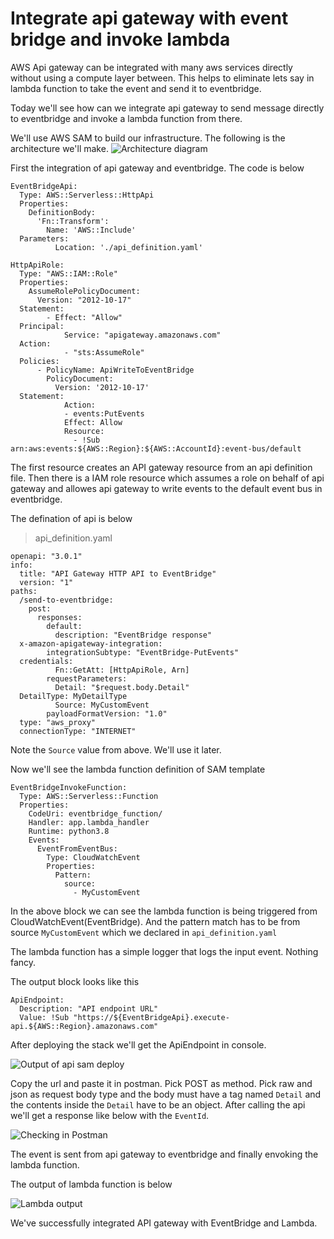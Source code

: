 # Integrate api gateway with event bridge and invoke lambda

AWS Api gateway can be integrated with many aws services directly without using a compute layer between. This helps to eliminate lets say in lambda function to take the event and send it to eventbridge. 

Today we'll see how can we integrate api gateway to send message directly to eventbridge and invoke a lambda function from there. 

We'll use AWS SAM to build our infrastructure. The following is the architecture we'll make.
![Architecture diagram](https://drive.google.com/uc?id=1Ku168iK2XJRQOIvBcux5WwDcU7Zetc5C)

First the integration of api gateway and eventbridge. The code is below

    EventBridgeApi:  
      Type: AWS::Serverless::HttpApi  
      Properties:  
        DefinitionBody:  
          'Fn::Transform':  
            Name: 'AWS::Include'  
      Parameters:  
              Location: './api_definition.yaml'  
      
    HttpApiRole:  
      Type: "AWS::IAM::Role"  
      Properties:  
        AssumeRolePolicyDocument:  
          Version: "2012-10-17"  
      Statement:  
            - Effect: "Allow"  
      Principal:  
                Service: "apigateway.amazonaws.com"  
      Action:  
                - "sts:AssumeRole"  
      Policies:  
          - PolicyName: ApiWriteToEventBridge  
            PolicyDocument:  
              Version: '2012-10-17'  
      Statement:  
                Action:  
                - events:PutEvents  
                Effect: Allow  
                Resource:  
                  - !Sub arn:aws:events:${AWS::Region}:${AWS::AccountId}:event-bus/default

The first resource creates an API gateway resource from an api definition file. Then there is a IAM role resource which assumes a role on behalf of api gateway and allowes api gateway to write events to the default event bus in eventbridge. 

The defination of api is below

> api_definition.yaml

    openapi: "3.0.1"  
    info:  
      title: "API Gateway HTTP API to EventBridge"  
      version: "1"  
    paths:  
      /send-to-eventbridge:  
        post:  
          responses:  
            default:  
              description: "EventBridge response"  
      x-amazon-apigateway-integration:  
            integrationSubtype: "EventBridge-PutEvents"  
      credentials:  
              Fn::GetAtt: [HttpApiRole, Arn]  
            requestParameters:  
              Detail: "$request.body.Detail"  
      DetailType: MyDetailType  
              Source: MyCustomEvent  
            payloadFormatVersion: "1.0"  
      type: "aws_proxy"  
      connectionType: "INTERNET"

Note the `Source` value from above. We'll use it later.

Now we'll see the lambda function definition of SAM template

    EventBridgeInvokeFunction:  
      Type: AWS::Serverless::Function  
      Properties:  
        CodeUri: eventbridge_function/  
        Handler: app.lambda_handler  
        Runtime: python3.8  
        Events:  
          EventFromEventBus:  
            Type: CloudWatchEvent  
            Properties:  
              Pattern:  
                source:  
                  - MyCustomEvent

In the above block we can see the lambda function is being triggered from CloudWatchEvent(EventBridge). And the pattern match has to be from source `MyCustomEvent` which we declared in `api_definition.yaml`

The lambda function has a simple logger that logs the input event. Nothing fancy.

The output block looks like this

    ApiEndpoint:  
      Description: "API endpoint URL"  
      Value: !Sub "https://${EventBridgeApi}.execute-api.${AWS::Region}.amazonaws.com"

After deploying the stack we'll get the ApiEndpoint in console.

![Output of api sam deploy](https://drive.google.com/uc?id=1Z0giJ06y6wtZOC711Jo46Iy8zybUgb1_)

Copy the url and paste it in postman. Pick POST as method. Pick raw and json as request body type and the body must have a tag named `Detail` and the contents inside the `Detail` have to be an object. After calling the api we'll get a response like below with the `EventId`. 

![Checking in Postman](https://drive.google.com/uc?id=1bw4-eK1cRdesIWMUt3QMg3fYid3PLfh1)

The event is sent from api gateway to eventbridge and finally envoking the lambda function. 

The output of lambda function is below

![Lambda output](https://drive.google.com/uc?id=1nw2IGizKnKscp8fez7P7ugaXru2RcXKX)

We've successfully integrated API gateway with EventBridge and Lambda.



